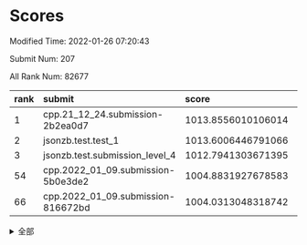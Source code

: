 # Scores

Modified Time: 2022-01-26 07:20:43

Submit Num: 207

All Rank Num: 82677

| rank |               submit               |       score        |       sigma        | pk_num |
| :--- | :--------------------------------- | :----------------- | :----------------- | :----- |
| 1    | cpp.21_12_24.submission-2b2ea0d7   | 1013.8556010106014 | 0.7987585718099404 | 1600   |
| 2    | jsonzb.test.test_1                 | 1013.6006446791066 | 0.8432771975811593 | 1597   |
| 3    | jsonzb.test.submission_level_4     | 1012.7941303671395 | 0.8110300032950019 | 1596   |
| 54   | cpp.2022_01_09.submission-5b0e3de2 | 1004.8831927678583 | 0.7212512553299363 | 1597   |
| 66   | cpp.2022_01_09.submission-816672bd | 1004.0313048318742 | 0.7132011643281916 | 1607   |


<details>
<summary>全部</summary>

| rank |                 submit                 |       score        |       sigma        | pk_num |
| :--- | :------------------------------------- | :----------------- | :----------------- | :----- |
| 1    | cpp.21_12_24.submission-2b2ea0d7       | 1013.8556010106014 | 0.7987585718099404 | 1600   |
| 2    | jsonzb.test.test_1                     | 1013.6006446791066 | 0.8432771975811593 | 1597   |
| 3    | jsonzb.test.submission_level_4         | 1012.7941303671395 | 0.8110300032950019 | 1596   |
| 4    | gobigger.level_3.submission_level_3_40 | 1011.807760009977  | 0.7842372574240083 | 1596   |
| 5    | gobigger.level_3.submission_level_3_32 | 1011.4265716823    | 0.7445942376549718 | 1594   |
| 6    | gobigger.level_3.submission_level_3_18 | 1011.1329893342789 | 0.772566636478134  | 1605   |
| 7    | gobigger.level_3.submission_level_3_35 | 1011.1271572537207 | 0.7643929380078653 | 1593   |
| 8    | gobigger.level_3.submission_level_3_19 | 1010.9946969342695 | 0.77465037418516   | 1590   |
| 9    | gobigger.level_3.submission_level_3_34 | 1010.9903564009937 | 0.7517020198220206 | 1598   |
| 10   | gobigger.level_3.submission_level_3_33 | 1010.8480842698978 | 0.787532439312352  | 1599   |
| 11   | gobigger.level_3.submission_level_3_3  | 1010.7792517965744 | 0.7574993548666134 | 1600   |
| 12   | gobigger.level_3.submission_level_3_10 | 1010.7705995090273 | 0.7750923121401625 | 1597   |
| 13   | gobigger.level_3.submission_level_3_16 | 1010.7326868765226 | 0.7892662624432368 | 1598   |
| 14   | gobigger.level_3.submission_level_3_14 | 1010.5072921992045 | 0.7468921872118129 | 1599   |
| 15   | gobigger.level_3.submission_level_3_47 | 1010.4463520159512 | 0.7558236918387251 | 1594   |
| 16   | gobigger.level_3.submission_level_3_26 | 1010.4083942539271 | 0.7513094317879767 | 1598   |
| 17   | gobigger.level_3.submission_level_3_38 | 1010.3943739191632 | 0.754707211262474  | 1597   |
| 18   | gobigger.level_3.submission_level_3_25 | 1010.379517139946  | 0.7653278657920818 | 1596   |
| 19   | gobigger.level_3.submission_level_3_20 | 1010.3588633105351 | 0.7514280412913398 | 1600   |
| 20   | gobigger.level_3.submission_level_3_41 | 1010.2039919315637 | 0.7595511428153934 | 1598   |
| 21   | gobigger.level_3.submission_level_3_43 | 1010.176289375073  | 0.7489553514700216 | 1603   |
| 22   | gobigger.level_3.submission_level_3_44 | 1010.1575532036111 | 0.7368747086870465 | 1596   |
| 23   | gobigger.level_3.submission_level_3_28 | 1010.1565297062057 | 0.7519171025436898 | 1601   |
| 24   | gobigger.level_3.submission_level_3_9  | 1010.1532314277608 | 0.7492344337073168 | 1597   |
| 25   | gobigger.level_3.submission_level_3_23 | 1010.1096279237357 | 0.7851395305781301 | 1598   |
| 26   | gobigger.level_3.submission_level_3_6  | 1010.0984067795489 | 0.7767861049995282 | 1596   |
| 27   | gobigger.level_3.submission_level_3_46 | 1010.0550901206614 | 0.7537558562480448 | 1599   |
| 28   | gobigger.level_3.submission_level_3_29 | 1010.0438608151533 | 0.7590897454380688 | 1600   |
| 29   | gobigger.level_3.submission_level_3_45 | 1009.9343716251882 | 0.7581385878590046 | 1593   |
| 30   | gobigger.level_3.submission_level_3_2  | 1009.9095708226174 | 0.7553611138388049 | 1598   |
| 31   | gobigger.level_3.submission_level_3_49 | 1009.8857776372862 | 0.7874142465912557 | 1592   |
| 32   | gobigger.level_3.submission_level_3_42 | 1009.8847498390389 | 0.7542259344586146 | 1598   |
| 33   | gobigger.level_3.submission_level_3_22 | 1009.8345754186887 | 0.7544241785447904 | 1595   |
| 34   | gobigger.level_3.submission_level_3_31 | 1009.8191234699159 | 0.7514167796373877 | 1602   |
| 35   | gobigger.level_3.submission_level_3_37 | 1009.7527087300975 | 0.7711277214038567 | 1601   |
| 36   | gobigger.level_3.submission_level_3_30 | 1009.7113521864724 | 0.7607419996340774 | 1597   |
| 37   | gobigger.level_3.submission_level_3_12 | 1009.6801878115045 | 0.7536600650656937 | 1600   |
| 38   | gobigger.level_3.submission_level_3_7  | 1009.6627323960994 | 0.7472230399252672 | 1590   |
| 39   | gobigger.level_3.submission_level_3_24 | 1009.6374054814114 | 0.7629869056096161 | 1594   |
| 40   | gobigger.level_3.submission_level_3_36 | 1009.6038025980761 | 0.7772812721203842 | 1599   |
| 41   | gobigger.level_3.submission_level_3_5  | 1009.594021973253  | 0.7752319615993494 | 1604   |
| 42   | gobigger.level_3.submission_level_3_39 | 1009.5777961762051 | 0.752904681214964  | 1597   |
| 43   | gobigger.level_3.submission_level_3_0  | 1009.4447595090813 | 0.752714697369802  | 1593   |
| 44   | gobigger.level_3.submission_level_3_27 | 1009.4373884841492 | 0.7492271539438223 | 1597   |
| 45   | gobigger.level_3.submission_level_3_48 | 1009.3696126303738 | 0.7574234139686041 | 1592   |
| 46   | gobigger.level_3.submission_level_3_4  | 1009.1679045465785 | 0.7553339980144187 | 1598   |
| 47   | gobigger.level_3.submission_level_3_1  | 1009.0656415112085 | 0.7613112239242452 | 1598   |
| 48   | gobigger.level_3.submission_level_3_8  | 1008.8046694644145 | 0.7495561228455653 | 1601   |
| 49   | gobigger.level_3.submission_level_3_11 | 1008.788767890234  | 0.7458973599918551 | 1598   |
| 50   | gobigger.level_3.submission_level_3_15 | 1008.7536743055128 | 0.7444061332721952 | 1596   |
| 51   | gobigger.level_3.submission_level_3_21 | 1008.6687335556079 | 0.7557991059897243 | 1598   |
| 52   | gobigger.level_3.submission_level_3_13 | 1008.2576165011092 | 0.7262911044636822 | 1595   |
| 53   | gobigger.level_3.submission_level_3_17 | 1007.7707092001503 | 0.7249037202991097 | 1599   |
| 54   | cpp.2022_01_09.submission-5b0e3de2     | 1004.8831927678583 | 0.7212512553299363 | 1597   |
| 55   | gobigger.level_1.submission_level_1_31 | 1004.7377244817944 | 0.724091957570297  | 1592   |
| 56   | gobigger.level_1.submission_level_1_7  | 1004.7178214798972 | 0.7171102544774257 | 1601   |
| 57   | gobigger.level_1.submission_level_1_36 | 1004.400575997787  | 0.724725909747737  | 1598   |
| 58   | gobigger.level_1.submission_level_1_20 | 1004.2519776085102 | 0.7137336261661946 | 1599   |
| 59   | gobigger.level_1.submission_level_1_21 | 1004.2218260073046 | 0.7198825724421464 | 1592   |
| 60   | gobigger.level_1.submission_level_1_41 | 1004.1927561925968 | 0.7066224745146227 | 1595   |
| 61   | gobigger.level_1.submission_level_1_22 | 1004.1580175074874 | 0.7140101578248513 | 1602   |
| 62   | gobigger.level_1.submission_level_1_25 | 1004.153565304197  | 0.701092258942855  | 1595   |
| 63   | gobigger.level_1.submission_level_1_11 | 1004.1490584412066 | 0.7215232353397002 | 1600   |
| 64   | gobigger.level_1.submission_level_1_16 | 1004.1293729848668 | 0.7173488911745728 | 1598   |
| 65   | gobigger.level_1.submission_level_1_13 | 1004.0946299118981 | 0.7148816310584254 | 1597   |
| 66   | cpp.2022_01_09.submission-816672bd     | 1004.0313048318742 | 0.7132011643281916 | 1607   |
| 67   | gobigger.level_1.submission_level_1_42 | 1004.0070406042448 | 0.7226318662664636 | 1605   |
| 68   | gobigger.level_1.submission_level_1_17 | 1003.9977581351369 | 0.7255942385825841 | 1602   |
| 69   | gobigger.level_1.submission_level_1_32 | 1003.9792221244194 | 0.7206137320576331 | 1595   |
| 70   | gobigger.level_1.submission_level_1_6  | 1003.9119949321324 | 0.7178300832061862 | 1597   |
| 71   | gobigger.level_1.submission_level_1_43 | 1003.8531739194656 | 0.7210742752982682 | 1596   |
| 72   | gobigger.level_1.submission_level_1_12 | 1003.8445675628793 | 0.7154160220057653 | 1601   |
| 73   | gobigger.level_1.submission_level_1_45 | 1003.7770835250594 | 0.7137779842291029 | 1595   |
| 74   | gobigger.level_1.submission_level_1_19 | 1003.7493677576164 | 0.7216942296231924 | 1601   |
| 75   | gobigger.level_1.submission_level_1_15 | 1003.7429763832724 | 0.7079595430896717 | 1593   |
| 76   | gobigger.level_1.submission_level_1_29 | 1003.6632810639486 | 0.7272750500623462 | 1596   |
| 77   | gobigger.level_1.submission_level_1_34 | 1003.537376145525  | 0.7155073849705375 | 1597   |
| 78   | gobigger.level_1.submission_level_1_35 | 1003.4311691491768 | 0.7350209983028018 | 1598   |
| 79   | gobigger.level_1.submission_level_1_27 | 1003.346077147133  | 0.7281830106429503 | 1598   |
| 80   | gobigger.level_1.submission_level_1_24 | 1003.2978650852684 | 0.7193093641400184 | 1602   |
| 81   | gobigger.level_1.submission_level_1_3  | 1003.2866508357077 | 0.7244011298510108 | 1598   |
| 82   | gobigger.level_1.submission_level_1_47 | 1003.2798732931643 | 0.7178280157246072 | 1597   |
| 83   | gobigger.level_1.submission_level_1_2  | 1003.2268735599823 | 0.707927992759615  | 1597   |
| 84   | gobigger.level_1.submission_level_1_37 | 1003.2176110025806 | 0.7062128786867498 | 1598   |
| 85   | gobigger.level_1.submission_level_1_26 | 1003.1223203019329 | 0.7298294447580903 | 1601   |
| 86   | gobigger.level_1.submission_level_1_39 | 1003.1172198296166 | 0.7022566517239258 | 1594   |
| 87   | gobigger.level_1.submission_level_1_46 | 1003.1072890432421 | 0.7209274850422591 | 1593   |
| 88   | gobigger.level_1.submission_level_1_18 | 1002.9364313987463 | 0.7137053927693477 | 1591   |
| 89   | gobigger.level_1.submission_level_1_0  | 1002.9208889076608 | 0.7285818286274642 | 1597   |
| 90   | gobigger.level_1.submission_level_1_9  | 1002.8080946688724 | 0.7366060395357507 | 1598   |
| 91   | gobigger.level_1.submission_level_1_28 | 1002.8042800358146 | 0.7092263693083615 | 1592   |
| 92   | gobigger.level_1.submission_level_1_23 | 1002.7812404307176 | 0.7205226448699064 | 1600   |
| 93   | gobigger.level_1.submission_level_1_30 | 1002.7600021358141 | 0.7107783399868343 | 1598   |
| 94   | gobigger.level_1.submission_level_1_40 | 1002.757387844058  | 0.7103587796784876 | 1601   |
| 95   | gobigger.level_1.submission_level_1_48 | 1002.7177400764543 | 0.7198661073801995 | 1597   |
| 96   | gobigger.level_1.submission_level_1_33 | 1002.6863060853079 | 0.7248232418459644 | 1597   |
| 97   | gobigger.level_1.submission_level_1_4  | 1002.668594257127  | 0.7204867118351542 | 1600   |
| 98   | gobigger.level_1.submission_level_1_1  | 1002.6507579921481 | 0.7063378682842298 | 1601   |
| 99   | gobigger.level_1.submission_level_1_14 | 1002.6291077469299 | 0.7105387524103934 | 1598   |
| 100  | gobigger.level_1.submission_level_1_44 | 1002.4438152036357 | 0.7164394659235346 | 1599   |
| 101  | gobigger.level_1.submission_level_1_38 | 1002.3933015390086 | 0.7178438612079303 | 1602   |
| 102  | gobigger.level_1.submission_level_1_10 | 1002.3165968608149 | 0.7158752054645284 | 1596   |
| 103  | gobigger.level_1.submission_level_1_5  | 1002.2705072407    | 0.7056104725867296 | 1598   |
| 104  | gobigger.level_1.submission_level_1_49 | 1001.7096720635028 | 0.7079545439890836 | 1594   |
| 105  | gobigger.level_1.submission_level_1_8  | 1001.5081794078943 | 0.7227431079897121 | 1595   |
| 106  | gobigger.random.submission_random_18   | 997.5059994085515  | 0.6996473465426882 | 1600   |
| 107  | gobigger.random.submission_random_7    | 997.1459503853235  | 0.7076128291366323 | 1598   |
| 108  | gobigger.random.submission_random_1    | 997.0365778651994  | 0.6988615655611584 | 1594   |
| 109  | gobigger.random.submission_random_39   | 996.9671056612     | 0.7044162253199713 | 1603   |
| 110  | gobigger.random.submission_random_26   | 996.9300405807982  | 0.7075435780854501 | 1597   |
| 111  | gobigger.random.submission_random_42   | 996.8722193631921  | 0.706730303555128  | 1599   |
| 112  | gobigger.random.submission_random_38   | 996.8489317902737  | 0.7034002132934765 | 1596   |
| 113  | gobigger.random.submission_random_3    | 996.828558639197   | 0.7144109832476125 | 1592   |
| 114  | gobigger.random.submission_random_36   | 996.8262447808364  | 0.7056611560801825 | 1602   |
| 115  | gobigger.random.submission_random_2    | 996.7994918763833  | 0.7020104378163623 | 1594   |
| 116  | gobigger.random.submission_random_34   | 996.7961090181726  | 0.7003806401368334 | 1595   |
| 117  | gobigger.random.submission_random_44   | 996.7862326789525  | 0.7216231968731779 | 1600   |
| 118  | gobigger.random.submission_random_33   | 996.5697116994639  | 0.7141018865688895 | 1597   |
| 119  | gobigger.random.submission_random_28   | 996.5005301696007  | 0.7141973284109575 | 1598   |
| 120  | gobigger.random.submission_random_30   | 996.465023227182   | 0.7089065010050286 | 1595   |
| 121  | gobigger.random.submission_random_6    | 996.3802439376789  | 0.7087128823690432 | 1598   |
| 122  | gobigger.random.submission_random_25   | 996.3339121407508  | 0.7219907190312707 | 1599   |
| 123  | gobigger.random.submission_random_9    | 996.1831563835208  | 0.7249008958191081 | 1599   |
| 124  | gobigger.random.submission_random_47   | 996.1513948078324  | 0.7109706828688158 | 1595   |
| 125  | gobigger.random.submission_random_46   | 996.0863534405596  | 0.7199441934179603 | 1598   |
| 126  | gobigger.random.submission_random_8    | 996.0776681693616  | 0.7148490375964967 | 1603   |
| 127  | gobigger.random.submission_random_32   | 995.9408065644001  | 0.7167527922253037 | 1602   |
| 128  | gobigger.random.submission_random_0    | 995.8832287758222  | 0.7108132939840448 | 1606   |
| 129  | gobigger.random.submission_random_27   | 995.8760619572945  | 0.7058089448087778 | 1596   |
| 130  | gobigger.random.submission_random_23   | 995.8607200230279  | 0.7157422019830404 | 1599   |
| 131  | gobigger.random.submission_random_10   | 995.7684823556638  | 0.7021538319130628 | 1597   |
| 132  | gobigger.random.submission_random_20   | 995.7272367089656  | 0.724664079104609  | 1601   |
| 133  | gobigger.random.submission_random_49   | 995.7240873559759  | 0.7095132766416611 | 1593   |
| 134  | gobigger.random.submission_random_19   | 995.6821634391175  | 0.7166354855069618 | 1600   |
| 135  | gobigger.random.submission_random_4    | 995.6692438580371  | 0.7102403613007644 | 1601   |
| 136  | gobigger.random.submission_random_12   | 995.6560480556446  | 0.7079235269117582 | 1599   |
| 137  | gobigger.random.submission_random_37   | 995.5739769526954  | 0.7073951027766111 | 1601   |
| 138  | gobigger.random.submission_random_35   | 995.5317931074593  | 0.7027460865960534 | 1594   |
| 139  | gobigger.random.submission_random_11   | 995.502266866408   | 0.707507607591089  | 1595   |
| 140  | gobigger.random.submission_random_21   | 995.4672646370468  | 0.7193404355915686 | 1599   |
| 141  | gobigger.random.submission_random_41   | 995.4517979398398  | 0.7188796904360121 | 1595   |
| 142  | gobigger.random.submission_random_24   | 995.3776689572655  | 0.7142053829212317 | 1599   |
| 143  | gobigger.random.submission_random_43   | 995.2925856011028  | 0.7184826724444923 | 1594   |
| 144  | gobigger.random.submission_random_15   | 995.2792224419061  | 0.7223760876231271 | 1599   |
| 145  | gobigger.random.submission_random_14   | 995.1675928037881  | 0.7063835939820388 | 1595   |
| 146  | gobigger.random.submission_random_29   | 995.1334114977432  | 0.6988134361287193 | 1598   |
| 147  | gobigger.random.submission_random_22   | 995.0920713896385  | 0.7288909685370905 | 1602   |
| 148  | gobigger.random.submission_random_45   | 995.0419711653266  | 0.7260225329972257 | 1603   |
| 149  | gobigger.random.submission_random_16   | 994.9859888457638  | 0.734988028154734  | 1599   |
| 150  | gobigger.random.submission_random_40   | 994.964539922056   | 0.7023629299969386 | 1594   |
| 151  | gobigger.random.submission_random_13   | 994.7865462130561  | 0.7168926235894556 | 1600   |
| 152  | gobigger.random.submission_random_5    | 994.7823592944409  | 0.7083389793433001 | 1599   |
| 153  | gobigger.random.submission_random_31   | 994.6505673445267  | 0.714363563040328  | 1596   |
| 154  | gobigger.random.submission_random_17   | 994.6451894083449  | 0.7213616994321489 | 1599   |
| 155  | gobigger.random.submission_random_48   | 994.5322303572327  | 0.72085127030938   | 1597   |
| 156  | gobigger.level_2.submission_level_2_10 | 993.9329556203915  | 0.7239478860222999 | 1597   |
| 157  | gobigger.level_2.submission_level_2_22 | 993.8701872892452  | 0.7361844852310516 | 1598   |
| 158  | gobigger.level_2.submission_level_2_12 | 993.7247576330017  | 0.7317227680552187 | 1597   |
| 159  | gobigger.level_2.submission_level_2_5  | 993.3109955626421  | 0.7492677496656808 | 1595   |
| 160  | gobigger.level_2.submission_level_2_25 | 993.2942319028831  | 0.7221905853373864 | 1595   |
| 161  | gobigger.level_2.submission_level_2_40 | 993.0304162123049  | 0.7460962787665104 | 1596   |
| 162  | gobigger.level_2.submission_level_2_1  | 993.0053944477646  | 0.7370049834670427 | 1600   |
| 163  | gobigger.level_2.submission_level_2_32 | 992.8525762837988  | 0.746103159932553  | 1593   |
| 164  | gobigger.level_2.submission_level_2_19 | 992.7890758277381  | 0.7392818076436976 | 1602   |
| 165  | gobigger.level_2.submission_level_2_31 | 992.7802473165281  | 0.7375139407741486 | 1597   |
| 166  | gobigger.level_2.submission_level_2_38 | 992.5968233732301  | 0.7472412367355727 | 1593   |
| 167  | gobigger.level_2.submission_level_2_26 | 992.5787673341431  | 0.7305247933358789 | 1595   |
| 168  | gobigger.level_2.submission_level_2_23 | 992.5448353560914  | 0.7294049577706629 | 1601   |
| 169  | gobigger.level_2.submission_level_2_24 | 992.2228271069995  | 0.7529924028473763 | 1601   |
| 170  | gobigger.level_2.submission_level_2_41 | 992.180679920802   | 0.7345445347588084 | 1596   |
| 171  | gobigger.level_2.submission_level_2_9  | 992.0857371878036  | 0.7526987083360875 | 1592   |
| 172  | gobigger.level_2.submission_level_2_7  | 992.0792140859977  | 0.7398065335829166 | 1600   |
| 173  | gobigger.level_2.submission_level_2_17 | 992.066470963346   | 0.767735559558511  | 1595   |
| 174  | gobigger.level_2.submission_level_2_28 | 992.0528852801954  | 0.733862483157544  | 1600   |
| 175  | gobigger.level_2.submission_level_2_15 | 992.0451548617048  | 0.7519527290279486 | 1598   |
| 176  | gobigger.level_2.submission_level_2_14 | 992.0161436589722  | 0.758067376444161  | 1594   |
| 177  | gobigger.level_2.submission_level_2_34 | 991.9752906360029  | 0.7641593671043735 | 1597   |
| 178  | gobigger.level_2.submission_level_2_0  | 991.9692757395678  | 0.7542008681874225 | 1601   |
| 179  | gobigger.level_2.submission_level_2_4  | 991.9666006843141  | 0.7585886447632235 | 1595   |
| 180  | gobigger.level_2.submission_level_2_39 | 991.9660475036521  | 0.7580605639516009 | 1600   |
| 181  | gobigger.level_2.submission_level_2_8  | 991.8229084901468  | 0.7500873680652826 | 1605   |
| 182  | gobigger.level_2.submission_level_2_2  | 991.782769405795   | 0.7458150438258695 | 1602   |
| 183  | gobigger.level_2.submission_level_2_43 | 991.7328088715653  | 0.7511907396363402 | 1595   |
| 184  | gobigger.level_2.submission_level_2_49 | 991.7124510371005  | 0.7533344055243489 | 1597   |
| 185  | gobigger.level_2.submission_level_2_11 | 991.6642073183165  | 0.7632562294660523 | 1595   |
| 186  | gobigger.level_2.submission_level_2_33 | 991.5896885787115  | 0.7648318061553249 | 1596   |
| 187  | gobigger.level_2.submission_level_2_30 | 991.5685978664676  | 0.7467137366300851 | 1603   |
| 188  | gobigger.level_2.submission_level_2_6  | 991.5020886509751  | 0.7572078818262302 | 1595   |
| 189  | gobigger.level_2.submission_level_2_42 | 991.4248816510204  | 0.7544575567347778 | 1595   |
| 190  | gobigger.level_2.submission_level_2_3  | 991.2794191754037  | 0.7498138079619977 | 1598   |
| 191  | gobigger.level_2.submission_level_2_44 | 991.2180825936414  | 0.7430225167028444 | 1593   |
| 192  | gobigger.level_2.submission_level_2_36 | 991.1750417738735  | 0.7456401680357921 | 1596   |
| 193  | gobigger.level_2.submission_level_2_13 | 991.0507836275576  | 0.7588314041099249 | 1595   |
| 194  | gobigger.level_2.submission_level_2_27 | 991.0142324846989  | 0.7792847652201392 | 1601   |
| 195  | gobigger.level_2.submission_level_2_37 | 991.0035477034863  | 0.7449155596868086 | 1594   |
| 196  | gobigger.level_2.submission_level_2_21 | 990.9925076921126  | 0.7570079431785557 | 1602   |
| 197  | gobigger.level_2.submission_level_2_18 | 990.7983873444391  | 0.747876677608118  | 1593   |
| 198  | gobigger.level_2.submission_level_2_35 | 990.6748315090849  | 0.7542483983809266 | 1599   |
| 199  | gobigger.level_2.submission_level_2_48 | 990.6239378048348  | 0.7678358034026622 | 1596   |
| 200  | gobigger.level_2.submission_level_2_47 | 990.4806124597457  | 0.7662775986215512 | 1595   |
| 201  | gobigger.level_2.submission_level_2_45 | 990.4730005626661  | 0.752635455118022  | 1599   |
| 202  | gobigger.level_2.submission_level_2_46 | 990.4043477997518  | 0.7561692552621868 | 1599   |
| 203  | gobigger.level_2.submission_level_2_29 | 990.1896128577814  | 0.7553374047346819 | 1598   |
| 204  | gobigger.level_2.submission_level_2_20 | 990.1665419005759  | 0.7571675612440083 | 1601   |
| 205  | gobigger.level_2.submission_level_2_16 | 989.5600695825865  | 0.7675443257638496 | 1601   |
| 206  | gobigger.none.submission_none_1        | 975.937956318073   | 1.4930857885861877 | 1597   |
| 207  | gobigger.none.submission_none_0        | 975.2802676066146  | 1.4895654780077712 | 1598   |

</details>